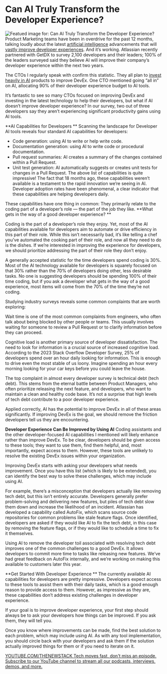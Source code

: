 # Can AI Truly Transform the Developer Experience?
![Featued image for: Can AI Truly Transform the Developer Experience?](https://cdn.thenewstack.io/media/2024/07/747d3deb-ai-generated-8775228_1280-1024x643.png)
Product Marketing teams have been in overdrive for the past 12 months, talking loudly about the latest [artificial intelligence](https://thenewstack.io/ai/) advancements that will [vastly improve developer experiences](https://thenewstack.io/ai-machine-learning-and-the-future-of-software-development/). And it’s working. Atlassian recently partnered with GetDX to survey 2,100 developers and their leaders; 100% of the leaders surveyed said they believe AI will improve their company’s developer experience within the next two years.

The CTOs I regularly speak with confirm this statistic. They all plan to [invest heavily in AI](https://thenewstack.io/creating-a-strategic-roadmap-for-effective-ai-implementation/) products to improve DevEx. One CTO mentioned going “all in” on AI, allocating 90% of their developer experience budget to AI tools.

It’s fantastic to see so many CTOs focused on improving DevEx and investing in the latest technology to help their developers, but what if AI doesn’t improve developer experience? In our survey, two out of three developers say they aren’t experiencing significant productivity gains using AI tools.

**AI Capabilities for Developers **
Scanning the landscape for Developer AI tools reveals four standard AI capabilities for developers:

- Code generation: using AI to write or help write code.
- Documentation generation: using AI to write code or procedural documentation.
- Pull request summaries: AI creates a summary of the changes contained within a Pull Request.
- Unit test generation: AI automatically suggests or creates unit tests for changes in a Pull Request.
The above list of capabilities is quite impressive! The fact that 18 months ago, these capabilities weren’t available is a testament to the rapid innovation we’re seeing in AI. Developer adoption rates have been phenomenal, a clear indicator that these capabilities are helping developers daily.

These capabilities have one thing in common: They primarily relate to the coding part of a developer’s role — the part of the job they like. **What gets in the way of a good developer experience? **

Coding is the part of a developer’s role they enjoy. Yet, most of the AI capabilities available for developers aim to automate or drive efficiency in this part of their role. While this isn’t necessarily bad, it’s like telling a chef you’ve automated the cooking part of their role, and now all they need to do is the dishes. If we’re interested in improving the experience for developers, we should prioritize addressing the part of their role they don’t enjoy.

A generally accepted statistic for the time developers spend coding is 30%. Most of the AI technology available for developers is squarely focused on that 30% rather than the 70% of developers doing other, less desirable tasks. No one is suggesting developers should be spending 100% of their time coding, but if you ask a developer what gets in the way of a good experience, most items will come from the 70% of the time they’re not coding.

Studying industry surveys reveals some common complaints that are worth exploring:

Wait time is one of the most common complaints from engineers, who often talk about being blocked by other people or teams. This usually involves waiting for someone to review a Pull Request or to clarify information before they can proceed.

Cognitive load is another primary source of developer dissatisfaction. The need to look for information is a crucial source of increased cognitive load. According to the 2023 Stack Overflow Developer Survey, 25% of developers spend over an hour daily looking for information. This is enough to drive even the most stable of us loony. Imagine spending an hour every morning looking for your car keys before you could leave the house.

The top complaint in almost every developer survey is technical debt (tech debt). This stems from the eternal battle between Product Managers, who often prioritize releasing the next feature, and developers, who want to maintain a clean and healthy code base. It’s not a surprise that high levels of tech debt contribute to a poor developer experience.

Applied correctly, AI has the potential to improve DevEx in all of these areas significantly. If improving DevEx is the goal, we should remove the friction developers tell us they are encountering.

**Developer Experience Can Be Improved by Using AI**
Coding assistants and the other developer-focused AI capabilities I mentioned will likely enhance rather than improve DevEx. To be clear, developers should be given access to these tools; they want to use them, find them helpful, and, most importantly, expect access to them. However, these tools are unlikely to resolve the existing DevEx issues within your organization.

Improving DevEx starts with asking your developers what needs improvement. Once you have this list (which is likely to be extended), you can identify the best way to solve these challenges, which may include using AI.

For example, there’s a misconception that developers actually like removing tech debt, but this isn’t entirely accurate. Developers generally prefer problem-solving and delivering new features, but piles of tech debt slow them down and increase the likelihood of an incident. Atlassian has developed a capability called AutoFix, which scans source code repositories for common problems like stale feature flags. Once identified, developers are asked if they would like AI to fix the tech debt, in this case by removing the feature flags, or if they would like to schedule a time to fix it themselves.

Using AI to remove the developer toil associated with resolving tech debt improves one of the common challenges to a good DevEx. It allows developers to commit more time to tasks like releasing new features. We’ve had great feedback on AutoFix internally, and we’re working on making this available to customers later this year.

**Get Started With Developer Experience **
The currently available AI capabilities for developers are pretty impressive. Developers expect access to these tools to assist them with their daily tasks, which is a good enough reason to provide access to them. However, as impressive as they are, these capabilities don’t address existing challenges in developer experience.

If your goal is to improve developer experience, your first step should always be to ask your developers how things can be improved. If you ask them, they will tell you.

Once you know where improvements can be made, find the best solution to each problem, which may include using AI. As with any tool implementation, you should circle back with your developers and ask them if the solution actually improved things for them or if you need to iterate on it.

[
YOUTUBE.COM/THENEWSTACK
Tech moves fast, don't miss an episode. Subscribe to our YouTube
channel to stream all our podcasts, interviews, demos, and more.
](https://youtube.com/thenewstack?sub_confirmation=1)